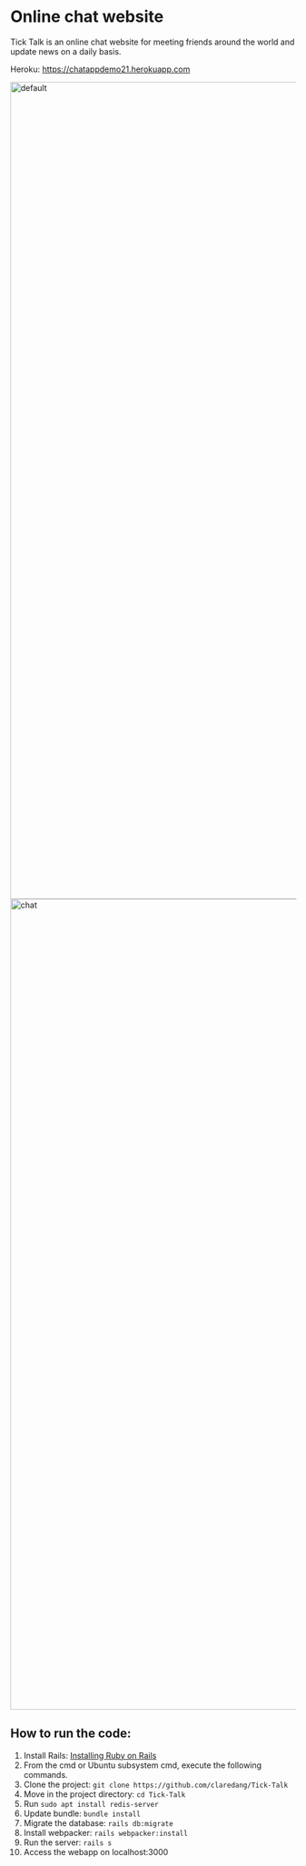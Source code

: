
# Online chat website
Tick Talk is an online chat website for meeting friends around the world and update news on a daily basis.

Heroku: https://chatappdemo21.herokuapp.com



<img width="1439" alt="default" src="https://user-images.githubusercontent.com/72709836/154648272-a635ebc9-d145-44fe-8ce3-b71991c818ae.png">
<img width="1428" alt="chat" src="https://user-images.githubusercontent.com/72709836/154648282-ec4a49ab-a237-4ea3-9c1e-fe920e1fcc45.png">

## How to run the code:
1. Install Rails: [Installing Ruby on Rails](https://gorails.com/setup/osx/10.14-mojave)
2. From the cmd or Ubuntu subsystem cmd, execute the following commands.
3. Clone the project: `git clone https://github.com/claredang/Tick-Talk`
4. Move in the project directory: `cd Tick-Talk`
5. Run `sudo apt install redis-server`
6. Update bundle: `bundle install`
7. Migrate the database: `rails db:migrate`
8. Install webpacker: `rails webpacker:install`
9. Run the server: `rails s`
10. Access the webapp on localhost:3000
